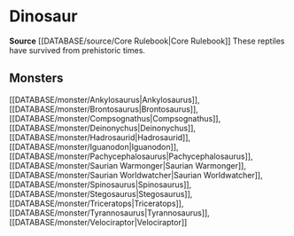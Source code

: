 ﻿---
id: '45'
name: Dinosaur
rarity: Common
source: '[[DATABASE/source/Core Rulebook|Core Rulebook]]'
trait:
- Dinosaur
type: Trait

---
# Dinosaur

**Source** [[DATABASE/source/Core Rulebook|Core Rulebook]] 
These reptiles have survived from prehistoric times.

## Monsters

[[DATABASE/monster/Ankylosaurus|Ankylosaurus]], [[DATABASE/monster/Brontosaurus|Brontosaurus]], [[DATABASE/monster/Compsognathus|Compsognathus]], [[DATABASE/monster/Deinonychus|Deinonychus]], [[DATABASE/monster/Hadrosaurid|Hadrosaurid]], [[DATABASE/monster/Iguanodon|Iguanodon]], [[DATABASE/monster/Pachycephalosaurus|Pachycephalosaurus]], [[DATABASE/monster/Saurian Warmonger|Saurian Warmonger]], [[DATABASE/monster/Saurian Worldwatcher|Saurian Worldwatcher]], [[DATABASE/monster/Spinosaurus|Spinosaurus]], [[DATABASE/monster/Stegosaurus|Stegosaurus]], [[DATABASE/monster/Triceratops|Triceratops]], [[DATABASE/monster/Tyrannosaurus|Tyrannosaurus]], [[DATABASE/monster/Velociraptor|Velociraptor]]